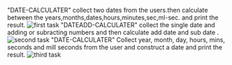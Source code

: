 "DATE-CALCULATER" 
collect two dates from the users.then calculate between the years,months,dates,hours,minutes,sec,ml-sec. and print the result.
![first task](https://user-images.githubusercontent.com/117281758/201474312-fa42535d-4d09-4089-9123-9efe41fd25bb.PNG)
"DATEADD-CALCULATER"
collect the single date and adding or subracting numbers and then calculate add date and sub date .
![second task](https://user-images.githubusercontent.com/117281758/201474319-010c0435-31e5-48a7-a4b9-2575cda6b63b.PNG)
"DATE-CALCULATER"
Collect year, month, day, hours, mins, seconds and mill seconds from the user and construct a date and print the result.
![third task](https://user-images.githubusercontent.com/117281758/201474325-a37d1e9c-d9d2-4b5d-8851-d14251e80f66.PNG)
